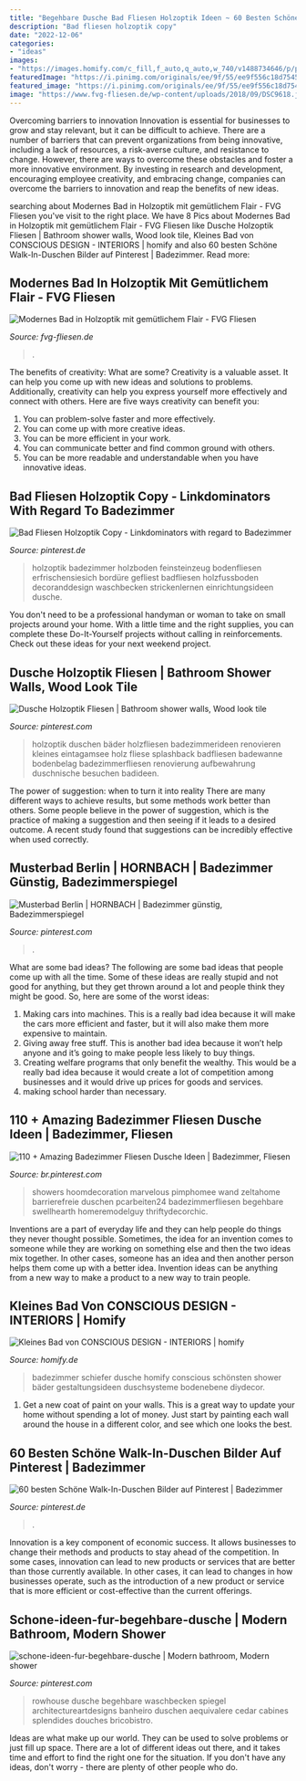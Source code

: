 ```yaml
---
title: "Begehbare Dusche Bad Fliesen Holzoptik Ideen ~ 60 Besten Schöne Walk-in-duschen Bilder Auf Pinterest"
description: "Bad fliesen holzoptik copy"
date: "2022-12-06"
categories:
- "ideas"
images:
- "https://images.homify.com/c_fill,f_auto,q_auto,w_740/v1488734646/p/photo/image/1886932/badezimmer_schiefer_dusche_schwarz_holz_conscious_design.jpg"
featuredImage: "https://i.pinimg.com/originals/ee/9f/55/ee9f556c18d7545285b764f314972abd.jpg"
featured_image: "https://i.pinimg.com/originals/ee/9f/55/ee9f556c18d7545285b764f314972abd.jpg"
image: "https://www.fvg-fliesen.de/wp-content/uploads/2018/09/DSC9618.jpg"
---
```



Overcoming barriers to innovation
Innovation is essential for businesses to grow and stay relevant, but it can be difficult to achieve. There are a number of barriers that can prevent organizations from being innovative, including a lack of resources, a risk-averse culture, and resistance to change.
However, there are ways to overcome these obstacles and foster a more innovative environment. By investing in research and development, encouraging employee creativity, and embracing change, companies can overcome the barriers to innovation and reap the benefits of new ideas.

	

		
searching about Modernes Bad in Holzoptik mit gemütlichem Flair - FVG Fliesen you've visit to the right place. We have 8 Pics about Modernes Bad in Holzoptik mit gemütlichem Flair - FVG Fliesen like Dusche Holzoptik Fliesen | Bathroom shower walls, Wood look tile, Kleines Bad von CONSCIOUS DESIGN - INTERIORS | homify and also 60 besten Schöne Walk-In-Duschen Bilder auf Pinterest | Badezimmer. Read more:
		
    
## Modernes Bad In Holzoptik Mit Gemütlichem Flair - FVG Fliesen

<img loading=lazy src="https://www.fvg-fliesen.de/wp-content/uploads/2018/09/DSC9618.jpg" onerror="this.onerror=null;this.src='https://tse2.mm.bing.net/th?id=OIP.zWmDyCO6HsC26AywbU22jQHaE8&amp;pid=15.1';" alt="Modernes Bad in Holzoptik mit gemütlichem Flair - FVG Fliesen">

_Source: fvg-fliesen.de_

>. 

	

The benefits of creativity: What are some?
Creativity is a valuable asset. It can help you come up with new ideas and solutions to problems. Additionally, creativity can help you express yourself more effectively and connect with others. Here are five ways creativity can benefit you: 
1) You can problem-solve faster and more effectively.
2) You can come up with more creative ideas.
3) You can be more efficient in your work.
4) You can communicate better and find common ground with others.
5) You can be more readable and understandable when you have innovative ideas.

    
## Bad Fliesen Holzoptik Copy - Linkdominators With Regard To Badezimmer

<img loading=lazy src="https://i.pinimg.com/originals/37/12/84/371284676deea32ab315ff14bc3f9aa2.jpg" onerror="this.onerror=null;this.src='https://tse4.mm.bing.net/th?id=OIP.D7HrxNzAiQsTALBymJs-gwAAAA&amp;pid=15.1';" alt="Bad Fliesen Holzoptik Copy - Linkdominators with regard to Badezimmer">

_Source: pinterest.de_

>holzoptik badezimmer holzboden feinsteinzeug bodenfliesen erfrischensiesich bordüre gefliest badfliesen holzfussboden decoranddesign waschbecken strickenlernen einrichtungsideen dusche. 

	

You don't need to be a professional handyman or woman to take on small projects around your home. With a little time and the right supplies, you can complete these Do-It-Yourself projects without calling in reinforcements. Check out these ideas for your next weekend project.

    
## Dusche Holzoptik Fliesen | Bathroom Shower Walls, Wood Look Tile

<img loading=lazy src="https://i.pinimg.com/736x/16/ee/f8/16eef8000b8a9cd9da0a5a3e374d76f7.jpg" onerror="this.onerror=null;this.src='https://tse4.mm.bing.net/th?id=OIP.9Bq86cfcFYLqg30yeHgpqQHaNK&amp;pid=15.1';" alt="Dusche Holzoptik Fliesen | Bathroom shower walls, Wood look tile">

_Source: pinterest.com_

>holzoptik duschen bäder holzfliesen badezimmerideen renovieren kleines eintagamsee holz fliese splashback badfliesen badewanne bodenbelag badezimmerfliesen renovierung aufbewahrung duschnische besuchen badideen. 

	

The power of suggestion: when to turn it into reality
There are many different ways to achieve results, but some methods work better than others. Some people believe in the power of suggestion, which is the practice of making a suggestion and then seeing if it leads to a desired outcome. A recent study found that suggestions can be incredibly effective when used correctly.

    
## Musterbad Berlin | HORNBACH | Badezimmer Günstig, Badezimmerspiegel

<img loading=lazy src="https://i.pinimg.com/originals/ee/9f/55/ee9f556c18d7545285b764f314972abd.jpg" onerror="this.onerror=null;this.src='https://tse4.mm.bing.net/th?id=OIP.Fb4fLidiZFkX-ZIAXYzjCgHaE8&amp;pid=15.1';" alt="Musterbad Berlin | HORNBACH | Badezimmer günstig, Badezimmerspiegel">

_Source: pinterest.com_

>. 

	

What are some bad ideas?
The following are some bad ideas that people come up with all the time. Some of these ideas are really stupid and not good for anything, but they get thrown around a lot and people think they might be good. So, here are some of the worst ideas:
1) Making cars into machines. This is a really bad idea because it will make the cars more efficient and faster, but it will also make them more expensive to maintain.
2) Giving away free stuff. This is another bad idea because it won’t help anyone and it’s going to make people less likely to buy things.
3) Creating welfare programs that only benefit the wealthy. This would be a really bad idea because it would create a lot of competition among businesses and it would drive up prices for goods and services.
4) making school harder than necessary.

    
## 110 + Amazing Badezimmer Fliesen Dusche Ideen | Badezimmer, Fliesen

<img loading=lazy src="https://i.pinimg.com/originals/38/a8/94/38a89495c1f0460b3b92f1f0918b8353.jpg" onerror="this.onerror=null;this.src='https://tse2.mm.bing.net/th?id=OIP.mr5WRcAmTlnT21jCi3V-ogHaJ3&amp;pid=15.1';" alt="110 + Amazing Badezimmer Fliesen Dusche Ideen | Badezimmer, Fliesen">

_Source: br.pinterest.com_

>showers hoomdecoration marvelous pimphomee wand zeltahome barrierefreie duschen pcarbeiten24 badezimmerfliesen begehbare swellhearth homeremodelguy thriftydecorchic. 

	

Inventions are a part of everyday life and they can help people do things they never thought possible. Sometimes, the idea for an invention comes to someone while they are working on something else and then the two ideas mix together. In other cases, someone has an idea and then another person helps them come up with a better idea. Invention ideas can be anything from a new way to make a product to a new way to train people.

    
## Kleines Bad Von CONSCIOUS DESIGN - INTERIORS | Homify

<img loading=lazy src="https://images.homify.com/c_fill,f_auto,q_auto,w_740/v1488734646/p/photo/image/1886932/badezimmer_schiefer_dusche_schwarz_holz_conscious_design.jpg" onerror="this.onerror=null;this.src='https://tse1.mm.bing.net/th?id=OIP.-94486If_lKCjnAQYS-LjAHaLG&amp;pid=15.1';" alt="Kleines Bad von CONSCIOUS DESIGN - INTERIORS | homify">

_Source: homify.de_

>badezimmer schiefer dusche homify conscious schönsten shower bäder gestaltungsideen duschsysteme bodenebene diydecor. 

	

1. Get a new coat of paint on your walls. This is a great way to update your home without spending a lot of money. Just start by painting each wall around the house in a different color, and see which one looks the best.

    
## 60 Besten Schöne Walk-In-Duschen Bilder Auf Pinterest | Badezimmer

<img loading=lazy src="https://i.pinimg.com/736x/f4/86/b6/f486b6722096ff38869cfd73ce8c7996--fish-tanks-walk-in.jpg" onerror="this.onerror=null;this.src='https://tse2.mm.bing.net/th?id=OIP.rUUdRnG4GOln6pH5AMqyzwHaLH&amp;pid=15.1';" alt="60 besten Schöne Walk-In-Duschen Bilder auf Pinterest | Badezimmer">

_Source: pinterest.de_

>. 

	

Innovation is a key component of economic success. It allows businesses to change their methods and products to stay ahead of the competition. In some cases, innovation can lead to new products or services that are better than those currently available. In other cases, it can lead to changes in how businesses operate, such as the introduction of a new product or service that is more efficient or cost-effective than the current offerings.

    
## Schone-ideen-fur-begehbare-dusche | Modern Bathroom, Modern Shower

<img loading=lazy src="https://i.pinimg.com/originals/62/5c/b8/625cb87655f84c1fdbc1cddc699fd78d.jpg" onerror="this.onerror=null;this.src='https://tse3.mm.bing.net/th?id=OIP.aMRcOhvgNmQFh_xb8qQPAQHaLH&amp;pid=15.1';" alt="schone-ideen-fur-begehbare-dusche | Modern bathroom, Modern shower">

_Source: pinterest.com_

>rowhouse dusche begehbare waschbecken spiegel architectureartdesigns banheiro duschen aequivalere cedar cabines splendides douches bricobistro. 

	

Ideas are what make up our world. They can be used to solve problems or just fill up space. There are a lot of different ideas out there, and it takes time and effort to find the right one for the situation. If you don't have any ideas, don't worry - there are plenty of other people who do.

